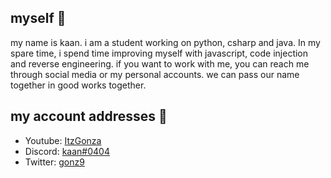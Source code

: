 ## myself 💨

my name is kaan. i am a student working on python, csharp and java. In my spare time, i spend time improving myself with javascript, code injection and reverse engineering. if you want to work with me, you can reach me through social media or my personal accounts. we can pass our name together in good works together.

## my account addresses 💬

- Youtube: [ItzGonza](https://www.youtube.com/channel/UCdbH53T-h3OsnZe_2BpLzsQ)
- Discord: [kaan#0404](https://discord.com/users/831815426278162433)
- Twitter: [gonz9](https://twitter.com/gonz9)
